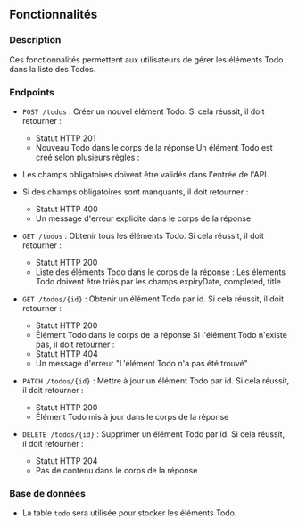 ## Fonctionnalités

### Description
Ces fonctionnalités permettent aux utilisateurs de gérer les éléments Todo dans la liste des Todos.

### Endpoints

- `POST /todos` : Créer un nouvel élément Todo.
Si cela réussit, il doit retourner :
    - Statut HTTP 201
    - Nouveau Todo dans le corps de la réponse
Un élément Todo est créé selon plusieurs règles :
- Les champs obligatoires doivent être validés dans l'entrée de l'API.
- Si des champs obligatoires sont manquants, il doit retourner :
    - Statut HTTP 400
    - Un message d'erreur explicite dans le corps de la réponse

- `GET /todos` : Obtenir tous les éléments Todo.
Si cela réussit, il doit retourner :
    - Statut HTTP 200
    - Liste des éléments Todo dans le corps de la réponse : Les éléments Todo doivent être triés par les champs expiryDate, completed, title

- `GET /todos/{id}` : Obtenir un élément Todo par id.
Si cela réussit, il doit retourner :
    - Statut HTTP 200
    - Élément Todo dans le corps de la réponse
Si l'élément Todo n'existe pas, il doit retourner :
    - Statut HTTP 404
    - Un message d'erreur "L'élément Todo n'a pas été trouvé"

- `PATCH /todos/{id}` : Mettre à jour un élément Todo par id.
Si cela réussit, il doit retourner :
    - Statut HTTP 200
    - Élément Todo mis à jour dans le corps de la réponse

- `DELETE /todos/{id}` : Supprimer un élément Todo par id.
Si cela réussit, il doit retourner :
    - Statut HTTP 204
    - Pas de contenu dans le corps de la réponse

### Base de données
- La table `todo` sera utilisée pour stocker les éléments Todo.
